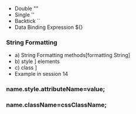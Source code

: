 - Double ""
- Single ''
- Backtick ``
- Data Binding Expression ${}
### String Formatting
 - a) String Formatting methods[formatting String]
 - b) style                    ] elements
 - c) class                    ]
 - Example in session 14
### name.style.attributeName=value;
### name.className=cssClassName;







